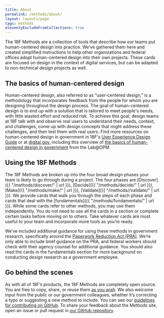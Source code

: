 ```yaml
---
title: About
permalink: /methods/about/
layout: layouts/page
tags: methods
eleventyExcludeFromCollections: true
---
```


The 18F Methods are a collection of tools that describe how our teams put human-centered design into practice. We’ve gathered them here and created simplified instructions to help other organizations and federal offices adopt human-centered design into their own projects. These cards are focused on design in the context of digital services, but can be adapted to non-technical design projects as well.

## The basics of human-centered design
Human-centered design, also referred to as “user-centered design,” is a methodology that incorporates feedback from the people for whom you are designing throughout the design process. The goal of human-centered design is to end up with a solution that is tailored to meet people's needs, with little wasted effort and reduced risk. To achieve this goal, design teams at 18F talk with and observe real users to understand their needs, context, and challenges, come up with design concepts that might address these challenges, and then test them with real users. Find more resources on human-centered design in government in 18F's [User Experience Design Guide](https://guides.18f.gov/ux-guide/) or at [digital.gov](https://digital.gov/topics/design/), including this overview of [the basics of human-centered design in government](https://www.youtube.com/watch?v=DGDCd2ELpok) from the Lab@OPM.

## Using the 18F Methods
The 18F Methods are broken up into the four broad design phases your team is likely to go through during a project. The four phases are [Discover]({{ "/methods/discover/" | url }}), [Decide]({{ "/methods/decide/" | url }}), [Make]({{ "/methods/make/" | url }}), [Validate]({{ "/methods//validate/" | url }}). We provide cards that walk you through the steps of each phase and cards that deal with the [fundamentals]({{ "/methods/fundamentals/" | url }}). While some cards refer to other methods, you may use them independently. You do not need to use all the cards in a section or complete certain tasks before moving on to others. Take whatever cards are most useful to your team and incorporate more tools as you’re ready.

We’ve included additional guidance for using these methods in government research, specifically around the [Paperwork Reduction Act (PRA)](https://www.opm.gov/about-us/open-government/digital-government-strategy/fitara/paperwork-reduction-act-guide.pdf). We’re only able to include brief guidance on the PRA, and federal workers should check with their agency counsel for additional guidance. You should also read the cards in the fundamentals section for more background on conducting design research as a government employee.

## Go behind the scenes
As with all of 18F’s products, the 18F Methods are completely open source. You are free to copy, share, or reuse them [as you wish](https://github.com/18F/methods/blob/staging/LICENSE.md). We also welcome input from the public or our government colleagues, whether it’s correcting a typo or suggesting a new method to include. You can see our [guidelines for contributing on GitHub](https://github.com/18F/guides/blob/main/CONTRIBUTING.md). To share your feedback about the Methods site, open an issue or pull request in [our GitHub repository](https://github.com/18F/guides).
